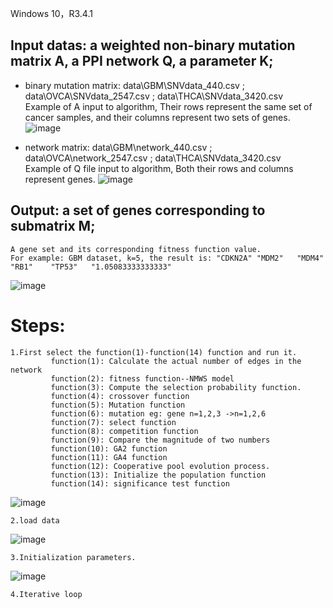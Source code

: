 Windows 10，R3.4.1

## Input datas: a weighted non-binary mutation matrix A, a PPI network Q, a parameter K; <br>
* binary mutation matrix: data\GBM\SNVdata_440.csv ;    data\OVCA\SNVdata_2547.csv ;  data\THCA\SNVdata_3420.csv <br>
Example of A input to algorithm,  Their rows represent the same set of cancer samples, and their columns represent two sets of genes.<br>
![image](https://user-images.githubusercontent.com/105973069/169654006-4ab5f255-d3cf-4c56-992e-23da59208a61.png)

* network matrix: data\GBM\network_440.csv ;   data\OVCA\network_2547.csv ;  data\THCA\SNVdata_3420.csv <br>
Example of Q file input to algorithm, Both their rows and columns represent genes.
![image](https://user-images.githubusercontent.com/105973069/169654040-765489f4-7d48-44f3-89d3-73e204380797.png)

## Output: a set of genes corresponding to submatrix M;	
	A gene set and its corresponding fitness function value.
	For example: GBM dataset, k=5, the result is: "CDKN2A" "MDM2"   "MDM4"   "RB1"    "TP53"   "1.05083333333333"	
![image](https://user-images.githubusercontent.com/105973069/169654086-fbe137a9-8e24-4652-979d-85d363cec11a.png)
	
# Steps:
	1.First select the function(1)-function(14) function and run it.
	         function(1): Calculate the actual number of edges in the network
	         function(2): fitness function--NMWS model
	         function(3): Compute the selection probability function.
	         function(4): crossover function 
	         function(5): Mutation function
	         function(6): mutation eg: gene n=1,2,3 ->n=1,2,6
	         function(7): select function
	         function(8): competition function
	         function(9): Compare the magnitude of two numbers
	         function(10): GA2 function
	         function(11): GA4 function
	         function(12): Cooperative pool evolution process.
	         function(13): Initialize the population function
	         function(14): significance test function
![image](https://user-images.githubusercontent.com/105973069/169654152-4693477d-dbcd-48fc-b427-2cd78d5d981c.png)

	2.load data
![image](https://user-images.githubusercontent.com/105973069/169654168-3b906f6b-8546-452f-a19f-d3fff0bb6c8b.png)

	3.Initialization parameters.
![image](https://user-images.githubusercontent.com/105973069/169654190-af0a2db5-8949-42f8-bd04-cfd7d3c2fccf.png)

	4.Iterative loop
